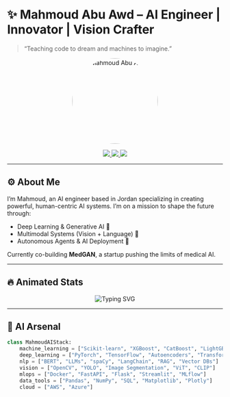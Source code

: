 # ✨ Mahmoud Abu Awd – AI Engineer | Innovator | Vision Crafter

> “Teaching code to dream and machines to imagine.”

<p align="center">
  <img src="[https://mahmoudabuawd.github.io/Portfolio/imggg.png]" width="200" style="border-radius: 50%" alt="Mahmoud Abu Awd">
</p>

<p align="center">
  <a href="https://www.linkedin.com/in/mahmoudabuawd">
    <img src="https://img.shields.io/badge/LinkedIn-0A66C2?style=for-the-badge&logo=linkedin&logoColor=white">
  </a>
  <a href="mailto:mahmoudabuawd@gmail.com">
    <img src="https://img.shields.io/badge/Email-EA4335?style=for-the-badge&logo=gmail&logoColor=white">
  </a>
  <a href="https://mahmoudabuawd.github.io/Portfolio">
    <img src="https://img.shields.io/badge/Portfolio-4285F4?style=for-the-badge&logo=google-chrome&logoColor=white">
  </a>
</p>

---

## ⚙️ About Me

I’m Mahmoud, an AI engineer based in Jordan specializing in creating powerful, human-centric AI systems. I’m on a mission to shape the future through:

- Deep Learning & Generative AI 🧠  
- Multimodal Systems (Vision + Language) 🎯  
- Autonomous Agents & AI Deployment 🚀  

Currently co-building **MedGAN**, a startup pushing the limits of medical AI.

---

## 🔥 Animated Stats

<p align="center">
  <img src="https://readme-typing-svg.demolab.com?font=Fira+Code&weight=500&pause=1000&color=F7B801&center=true&vCenter=true&width=435&lines=Machine+Learning+Engineer+%F0%9F%92%BB;Deep+Learning+Ninja+%F0%9F%A7%96;Vision+%2B+Language+AI+Researcher+%F0%9F%8C%9F;Open+Source+Contributor+%E2%9C%A8" alt="Typing SVG" />
</p>

---

## 🧠 AI Arsenal

```python
class MahmoudAIStack:
    machine_learning = ["Scikit-learn", "XGBoost", "CatBoost", "LightGBM"]
    deep_learning = ["PyTorch", "TensorFlow", "Autoencoders", "Transformers"]
    nlp = ["BERT", "LLMs", "spaCy", "LangChain", "RAG", "Vector DBs"]
    vision = ["OpenCV", "YOLO", "Image Segmentation", "ViT", "CLIP"]
    mlops = ["Docker", "FastAPI", "Flask", "Streamlit", "MLflow"]
    data_tools = ["Pandas", "NumPy", "SQL", "Matplotlib", "Plotly"]
    cloud = ["AWS", "Azure"]
